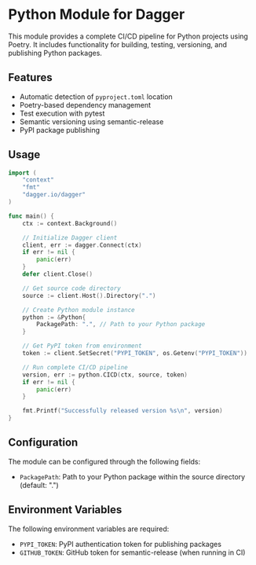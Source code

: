 # Python Module for Dagger

This module provides a complete CI/CD pipeline for Python projects using Poetry. It includes functionality for building, testing, versioning, and publishing Python packages.

## Features

- Automatic detection of `pyproject.toml` location
- Poetry-based dependency management
- Test execution with pytest
- Semantic versioning using semantic-release
- PyPI package publishing

## Usage

```go
import (
    "context"
    "fmt"
    "dagger.io/dagger"
)

func main() {
    ctx := context.Background()

    // Initialize Dagger client
    client, err := dagger.Connect(ctx)
    if err != nil {
        panic(err)
    }
    defer client.Close()

    // Get source code directory
    source := client.Host().Directory(".")

    // Create Python module instance
    python := &Python{
        PackagePath: ".", // Path to your Python package
    }

    // Get PyPI token from environment
    token := client.SetSecret("PYPI_TOKEN", os.Getenv("PYPI_TOKEN"))

    // Run complete CI/CD pipeline
    version, err := python.CICD(ctx, source, token)
    if err != nil {
        panic(err)
    }

    fmt.Printf("Successfully released version %s\n", version)
}
```

## Configuration

The module can be configured through the following fields:

- `PackagePath`: Path to your Python package within the source directory (default: ".")

## Environment Variables

The following environment variables are required:

- `PYPI_TOKEN`: PyPI authentication token for publishing packages
- `GITHUB_TOKEN`: GitHub token for semantic-release (when running in CI)
